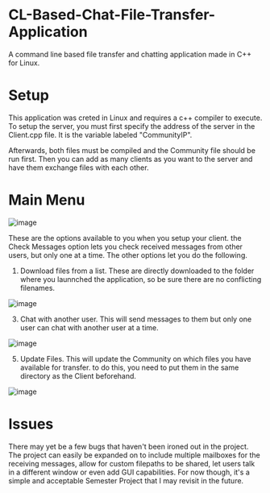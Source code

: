 # CL-Based-Chat-File-Transfer-Application
A command line based file transfer and chatting application made in C++ for Linux.


# Setup
This application was creted in Linux and requires a c++ compiler to execute. To setup the server, you must first specify the address of the server in the Client.cpp file. It is the variable labeled "CommunityIP".

Afterwards, both files must be compiled and the Community file should be run first. Then you can add as many clients as you want to the server and have them exchange files with each other.


# Main Menu
![image](https://github.com/ShizzleBlitz/CL-Based-Chat-File-Transfer-Application/assets/100959619/b6b9d207-6fd6-469d-89a2-42df55d10393)

These are the options available to you when you setup your client. the Check Messages option lets you check received messages from other users, but only one at a time. The other options let you do the following.

1. Download files from a list. These are directly downloaded to the folder where you launnched the application, so be sure there are no conflicting filenames.

![image](https://github.com/ShizzleBlitz/CL-Based-Chat-File-Transfer-Application/assets/100959619/807a2ffe-f3da-4777-98e0-1845f40390cc)

3. Chat with another user. This will send messages to them but only one user can chat with another user at a time.

![image](https://github.com/ShizzleBlitz/CL-Based-Chat-File-Transfer-Application/assets/100959619/44b82e10-00dd-4a39-b2b4-d55a5f9954f6)

5. Update Files. This will update the Community on which files you have available for transfer. to do this, you need to put them in the same directory as the Client beforehand.

![image](https://github.com/ShizzleBlitz/CL-Based-Chat-File-Transfer-Application/assets/100959619/a64a0463-1e3b-47df-9d70-17f4a6afa7ee)


# Issues
There may yet be a few bugs that haven't been ironed out in the project. The project can easily be expanded on to include multiple mailboxes for the receiving messages, allow for custom filepaths to be shared, let users talk in a different window or even add GUI capabilities. For now though, it's a simple and acceptable Semester Project that I may revisit in the future.
